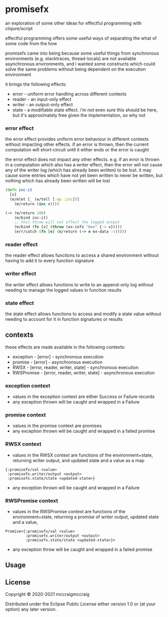 # promisefx

an exploration of some other ideas for effectful programming with
clojure/script

effectful programming offers some useful ways of separating the what
of some code from the how

promisefx came into being because some useful things from synchronous environments
(e.g. stacktraces, thread-locals) are not available asynchronous environments,
and i wanted some constructs which could solve the same problems without being
dependent on the execution environment

it brings the following effects:

* error - uniform error handling across different contexts
* reader - an input-only effect
* writer - an output-only effect
* state - a modifiable state effect. i'm not even sure this should be here, but it's approximately free given the implementation, so why not

### error effect

the error effect provides uniform error behaviour in different contexts without impacting other effects. if an error is thrown, then the current computation will short-circuit until it either ends or the error is caught

the error effect does not impact any other effects. e.g. if an error is thrown in a computation which also has a writer effect, then the error will not cause any of the writer log (which has already been written) to be lost. it may cause some entries which have not yet been written to never be written, but nothing which has already been written will be lost

```clojure
(defn inc-it
  [v]
  (m/mlet [_ (w/tell [:op :inc])]
    (m/return (inc v))))

(-> (m/return 100)
    (m/bind inc-it)
    ;; this throw will not affect the logged output
    (m/bind (fn [v] (throw (ex-info "boo" {:v v}))))
    (err/catch (fn [e] (m/return (-> e ex-data :v)))))
```

### reader effect

the reader effect allows functions to access a shared environment without having to add it to every function signature

### writer effect

the writer effect allows functions to write to an append-only log without needing to manage the logged values in function results

### state effect

the state effect allows functions to access and modify a state value without needing to account for it in function signatures or results

## contexts

these effects are made available in the following contexts:

* exception - [error] - synchronous execution
* promise - [error] - asynchronous execution
* RWSX - [error, reader, writer, state] - synchronous execution
* RWSPromise - [error, reader, writer, state] - asynchronous execution

### exception context

* values in the exception context are either Success or Failure records
* any exception thrown will be caught and wrapped in a Failure

### promise context

* values in the promise context are promises
* any exception thrown will be caught and wrapped in a failed promise

### RWSX context

* values in the RWSX context are functions of the environment+state, returning writer output, and updated state and a value as a map

```
{:promisefx/val <value>
 :promisefx.writer/output <output>
 :promisefx.state/state <updated-state>}
```
* any exception thrown will be caught and wrapped in a Failure

### RWSPromise context

* values in the RWSPromise context are functions of the environment+state, returning a promise of writer output, updated state and a value,

```
Promise<{:promisefx/val <value>
         :promisefx.writer/output <output>
         :promisefx.state/state <updated-state>}>
```
* any exception throw will be caught and wrapped in a failed promise

## Usage


## License

Copyright © 2020-2021 mccraigmccraig

Distributed under the Eclipse Public License either version 1.0 or (at
your option) any later version.
